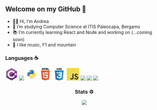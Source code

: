 <h2>Welcome on my GitHub 🚀</h2>
<ul>
  <li>🖐🏻 Hi, I’m Andrea</li>
  <li>🏫 I’m studying Computer Science at ITIS Paleocapa, Bergamo</li>
  <!--|--<li>🎮 I like music, IT, robotics and programming</li>-->
  <li>📚 I’m currently learning React and Node and working on (...coming soon)</li>
  <li>🎺 I like music, F1 and mountain</li>
</ul>

<h3>Languages ☕</h3>
<p align='left'>
<img height="40" src="https://raw.githubusercontent.com/devicons/devicon/master/icons/csharp/csharp-original.svg" alt="C#">
<img height="40" src="https://raw.githubusercontent.com/jmnote/z-icons/master/svg/cpp.svg">
<img height="40" src="https://raw.githubusercontent.com/github/explore/80688e429a7d4ef2fca1e82350fe8e3517d3494d/topics/python/python.png" alt="pyhton">
<img height="40" src="https://raw.githubusercontent.com/devicons/devicon/master/icons/html5/html5-original-wordmark.svg" alt="html">
<img height="40" src="https://raw.githubusercontent.com/devicons/devicon/master/icons/css3/css3-original-wordmark.svg" alt="css">
<img height="40" src="https://raw.githubusercontent.com/github/explore/80688e429a7d4ef2fca1e82350fe8e3517d3494d/topics/javascript/javascript.png" alt="javacript">
<img height="40" src="https://upload.wikimedia.org/wikipedia/commons/thumb/a/a7/React-icon.svg/2300px-React-icon.svg.png">
<!--<img height="40" src="https://upload.wikimedia.org/wikipedia/commons/thumb/4/4c/Brackets_Icon.svg/2048px-Brackets_Icon.svg.png" alt='brackets'>-->
<img height="40" src="https://upload.wikimedia.org/wikipedia/commons/thumb/b/b2/Bootstrap_logo.svg/1200px-Bootstrap_logo.svg.png">
<img height="40" src="https://the-guild.dev/blog-assets/nodejs-esm/nodejs_logo.png">

</p>
<center>
<!--<img src="https://github-readme-stats.vercel.app/api/top-langs/?username=andrearanica&layout=compact"></center>-->
<!--<img src="https://github-readme-stats.vercel.app/api/top-langs/?username=andrearanica&layout=compact">-->
<h3>Stats ⚙</h3>
<img src="https://github-readme-streak-stats.herokuapp.com?user=andrearanica&theme=light">
<!--![Image](C++.png)-->
<!--<table style="text-align:center;border: none;">
  <tr><td><img src="C++.png" style="width:26px;height:28px;"></td><td><img src="c#.png" style="width:20px;height:22px;"></td><td><img src="html.png" style="width:30px;height:32px;"></td><td><img src="css.png" style="width:22px;height:32px;"></td>
</tr>
</table><img height="40" src="https://upload.wikimedia.org/wikipedia/commons/thumb/5/59/Visual_Studio_Icon_2019.svg/1030px-Visual_Studio_Icon_2019.svg.png">
-->

<!--<img src="https://github-readme-stats.vercel.app/api/top-langs/?username=andrearanica">-->

<!--<img src="https://github-readme-stats.vercel.app/api/top-langs/?username=andrearanica"><img src="https://img.shields.io/badge/C%2B%2B-00599C?style=for-the-badge&logo=c%2B%2B&logoColor=white"><img src="https://img.shields.io/badge/C%23-239120?style=for-the-badge&logo=c-sharp&logoColor=white"><img src="https://img.shields.io/badge/Python-FFD43B?style=for-the-badge&logo=python&logoColor=darkgreen"> -->
<br>
<!--A CAPO-->
<!--<img src="https://img.shields.io/badge/HTML5-E34F26?style=for-the-badge&logo=html5&logoColor=white"> <img src="https://img.shields.io/badge/CSS3-1572B6?style=for-the-badge&logo=css3&logoColor=white">
<br>
<img src="https://img.shields.io/badge/Visual_Studio-5C2D91?style=for-the-badge&logo=visual%20studio&logoColor=white">-->
  <!--<li>ABB RobotStudio</li>-->
<!--<img src="https://img.shields.io/badge/Arduino-00979D?style=for-the-badge&logo=Arduino&logoColor=white">>---->
